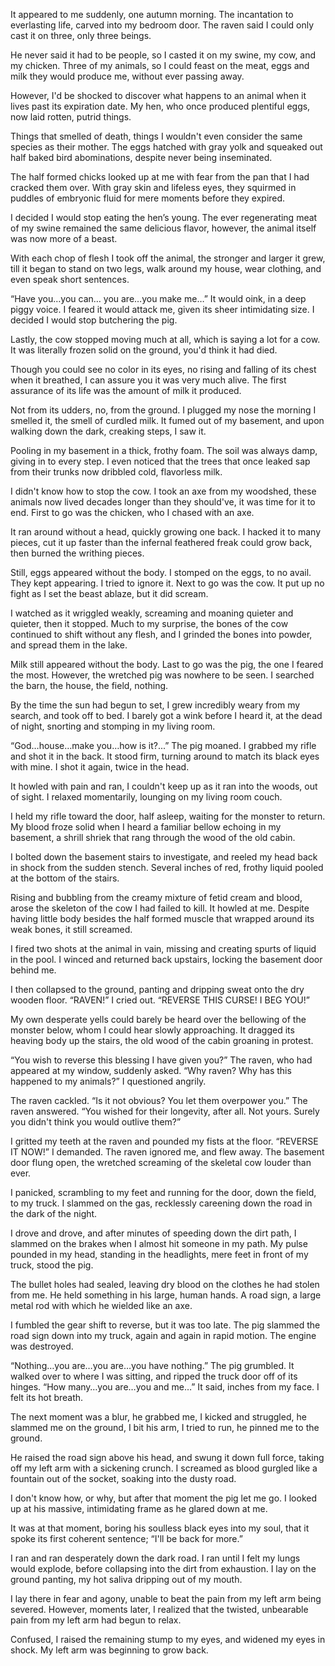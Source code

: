 It appeared to me suddenly, one autumn morning. The incantation to everlasting life, carved into my bedroom door. The raven said I could only cast it on three, only three beings. 

He never said it had to be people, so I casted it on my swine, my cow, and my chicken. Three of my animals, so I could feast on the meat, eggs and milk they would produce me, without ever passing away.

However, I'd be shocked to discover what happens to an animal when it lives past its expiration date. My hen, who once produced plentiful eggs, now laid rotten, putrid things.

Things that smelled of death, things I wouldn't even consider the same species as their mother. The eggs hatched with gray yolk and squeaked out half baked bird abominations, despite never being inseminated.

The half formed chicks looked up at me with fear from the pan that I had cracked them over. With gray skin and lifeless eyes, they squirmed in puddles of embryonic fluid for mere moments before they expired.

I decided I would stop eating the hen’s young. The ever regenerating meat of my swine remained the same delicious flavor, however, the animal itself was now more of a beast. 

With each chop of flesh I took off the animal, the stronger and larger it grew, till it began to stand on two legs, walk around my house, wear clothing, and even speak short sentences. 

“Have you…you can… you are…you make me…” It would oink, in a deep piggy voice. I feared it would attack me, given its sheer intimidating size. I decided I would stop butchering the pig. 

Lastly, the cow stopped moving much at all, which is saying a lot for a cow. It was literally frozen solid on the ground, you'd think it had died. 

Though you could see no color in its eyes, no rising and falling of its chest when it breathed, I can assure you it was very much alive. The first assurance of its life was the amount of milk it produced. 

Not from its udders, no, from the ground. I plugged my nose the morning I smelled it, the smell of curdled milk. It fumed out of my basement, and upon walking down the dark, creaking steps, I saw it. 

Pooling in my basement in a thick, frothy foam. The soil was always damp, giving in to every step. I even noticed that the trees that once leaked sap from their trunks now dribbled cold, flavorless milk. 

I didn't know how to stop the cow. I took an axe from my woodshed, these animals now lived decades longer than they should've, it was time for it to end. First to go was the chicken, who I chased with an axe. 

It ran around without a head, quickly growing one back. I hacked it to many pieces, cut it up faster than the infernal feathered freak could grow back, then burned the writhing pieces. 

Still, eggs appeared without the body. I stomped on the eggs, to no avail. They kept appearing. I tried to ignore it. Next to go was the cow. It put up no fight as I set the beast ablaze, but it did scream. 

I watched as it wriggled weakly, screaming and moaning quieter and quieter, then it stopped. Much to my surprise, the bones of the cow continued to shift without any flesh, and I grinded the bones into powder, and spread them in the lake. 

Milk still appeared without the body. Last to go was the pig, the one I feared the most. However, the wretched pig was nowhere to be seen. I searched the barn, the house, the field, nothing. 

By the time the sun had begun to set, I grew incredibly weary from my search, and took off to bed. I barely got a wink before I heard it, at the dead of night, snorting and stomping in my living room. 

“God…house…make you…how is it?...” The pig moaned. I grabbed my rifle and shot it in the back. It stood firm, turning around to match its black eyes with mine. I shot it again, twice in the head. 

It howled with pain and ran, I couldn't keep up as it ran into the woods, out of sight. I relaxed momentarily, lounging on my living room couch. 

I held my rifle toward the door, half asleep, waiting for the monster to return. My blood froze solid when I heard a familiar bellow echoing in my basement, a shrill shriek that rang through the wood of the old cabin. 

I bolted down the basement stairs to investigate, and reeled my head back in shock from the sudden stench. Several inches of red, frothy liquid pooled at the bottom of the stairs. 

Rising and bubbling from the creamy mixture of fetid cream and blood, arose the skeleton of the cow I had failed to kill. It howled at me. Despite having little body besides the half formed muscle that wrapped around its weak bones, it still screamed. 

I fired two shots at the animal in vain, missing and creating spurts of liquid in the pool. I winced and returned back upstairs, locking the basement door behind me. 

I then collapsed to the ground, panting and dripping sweat onto the dry wooden floor. “RAVEN!” I cried out. “REVERSE THIS CURSE! I BEG YOU!”

My own desperate yells could barely be heard over the bellowing of the monster below, whom I could hear slowly approaching. It dragged its heaving body up the stairs, the old wood of the cabin groaning in protest. 

“You wish to reverse this blessing I have given you?” The raven, who had appeared at my window, suddenly asked. “Why raven? Why has this happened to my animals?” I questioned angrily. 

The raven cackled. “Is it not obvious? You let them overpower you.” The raven answered. “You wished for their longevity, after all. Not yours. Surely you didn't think you would outlive them?” 

I gritted my teeth at the raven and pounded my fists at the floor. “REVERSE IT NOW!” I demanded. The raven ignored me, and flew away. The basement door flung open, the wretched screaming of the skeletal cow louder than ever. 

I panicked, scrambling to my feet and running for the door, down the field, to my truck. I slammed on the gas, recklessly careening down the road in the dark of the night. 

I drove and drove, and after minutes of speeding down the dirt path, I slammed on the brakes when I almost hit someone in my path. My pulse pounded in my head, standing in the headlights, mere feet in front of my truck, stood the pig. 

The bullet holes had sealed, leaving dry blood on the clothes he had stolen from me. He held something in his large, human hands. A road sign, a large metal rod with which he wielded like an axe. 

I fumbled the gear shift to reverse, but it was too late. The pig slammed the road sign down into my truck, again and again in rapid motion. The engine was destroyed. 

“Nothing…you are…you are…you have nothing.” The pig grumbled. It walked over to where I was sitting, and ripped the truck door off of its hinges. “How many…you are…you and me…” It said, inches from my face. I felt its hot breath. 

The next moment was a blur, he grabbed me, I kicked and struggled, he slammed me on the ground, I bit his arm, I tried to run, he pinned me to the ground. 

He raised the road sign above his head, and swung it down full force, taking off my left arm with a sickening crunch. I screamed as blood gurgled like a fountain out of the socket, soaking into the dusty road. 

I don't know how, or why, but after that moment the pig let me go. I looked up at his massive, intimidating frame as he glared down at me. 

It was at that moment, boring his soulless black eyes into my soul, that it spoke its first coherent sentence; “I'll be back for more.” 

I ran and ran desperately down the dark road. I ran until I felt my lungs would explode, before collapsing into the dirt from exhaustion. I lay on the ground panting, my hot saliva dripping out of my mouth. 

I lay there in fear and agony, unable to beat the pain from my left arm being severed. However, moments later, I realized that the twisted, unbearable pain from my left arm had begun to relax. 

Confused, I raised the remaining stump to my eyes, and widened my eyes in shock. My left arm was beginning to grow back.
